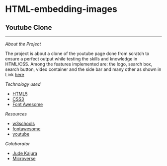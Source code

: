 # HTML-embedding-images

## Youtube Clone

---

_About the Project_

The project is about a clone of the youtube page done from scratch to ensure a perfect output while testing the skills and knowledge in HTML/CSS. Among the features implemented are: the logo, search box, search button, video container and the side bar and many other as shown in Link [here](https://tunedev.github.io/HTML-embedding-images/.)

_Technology used_

- [HTML5](https://www.w3schools.com/html/html5_intro.asp)
- [CSS3](https://www.w3schools.com/css/)
- [Font Awesome](https://fontawesome.com/v4.7.0/icons/)

_Resources_

- [w3schools](https://www.w3schools.com/html/html5_intro.asp)
- [fontawesome](https://fontawesome.com/v4.7.0/icons/)
- [youtube](http://archive.ph/Bss88)

_Colaborator_

- [Jude Kajura](github.com/kbjude)
- [Microverse](microverse.org)
